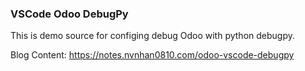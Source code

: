### VSCode Odoo DebugPy

This is demo source for configing debug Odoo with python debugpy.

Blog Content: https://notes.nvnhan0810.com/odoo-vscode-debugpy